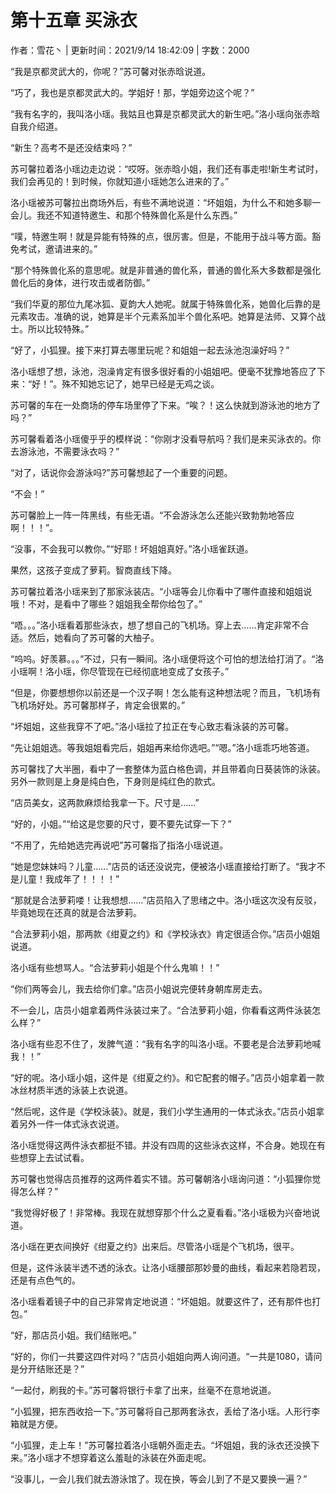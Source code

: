 # 第十五章 买泳衣

作者：雪花丶 | 更新时间：2021/9/14 18:42:09 | 字数：2000

“我是京都灵武大的，你呢？”苏可馨对张赤晗说道。

“巧了，我也是京都灵武大的。学姐好！那，学姐旁边这个呢？”

“我有名字的，我叫洛小瑶。我姑且也算是京都灵武大的新生吧。”洛小瑶向张赤晗自我介绍道。

“新生？高考不是还没结束吗？”

苏可馨拉着洛小瑶边走边说：“哎呀。张赤晗小姐，我们还有事走啦!新生考试时，我们会再见的！到时候，你就知道小瑶她怎么进来的了。”

洛小瑶被苏可馨拉出商场外后，有些不满地说道：“坏姐姐，为什么不和她多聊一会儿。我还不知道特邀生、和那个特殊兽化系是什么东西。”

“噗，特邀生啊！就是异能有特殊的点，很厉害。但是，不能用于战斗等方面。豁免考试，邀请进来的。”

“那个特殊兽化系的意思呢。就是非普通的兽化系，普通的兽化系大多数都是强化兽化后的身体，进行攻击或者防御。”

“我们华夏的那位九尾冰狐、夏韵大人她呢。就属于特殊兽化系，她兽化后靠的是元素攻击。准确的说，她算是半个元素系加半个兽化系吧。她算是法师、又算个战士。所以比较特殊。”

“好了，小狐狸。接下来打算去哪里玩呢？和姐姐一起去泳池泡澡好吗？”

洛小瑶想了想，泳池，泡澡肯定有很多很好看的小姐姐吧。便毫不犹豫地答应了下来：“好！”。殊不知她忘记了，她早已经是无鸡之谈。

苏可馨的车在一处商场的停车场里停了下来。“唉？！这么快就到游泳池的地方了吗？”

苏可馨看着洛小瑶傻乎乎的模样说：“你刚才没看导航吗？我们是来买泳衣的。你去游泳池，不需要泳衣吗？”

“对了，话说你会游泳吗?”苏可馨想起了一个重要的问题。

“不会！”

苏可馨脸上一阵一阵黑线，有些无语。“不会游泳怎么还能兴致勃勃地答应啊！！！”。

“没事，不会我可以教你。”“好耶！坏姐姐真好。”洛小瑶雀跃道。

果然，这孩子变成了萝莉。智商直线下降。

苏可馨拉着洛小瑶来到了那家泳装店。“小瑶等会儿你看中了哪件直接和姐姐说哦！不对，是看中了哪些？姐姐我全帮你给包了。”

“唔。。。”洛小瑶看着那些泳衣，想了想自己的飞机场。穿上去……肯定非常不合适。然后，她看向了苏可馨的大柚子。

“呜呜。好羡慕。。。”不过，只有一瞬间。洛小瑶便将这个可怕的想法给打消了。“洛小瑶啊！洛小瑶，你尽管现在已经彻底地变成了女孩子。”

“但是，你要想想你以前还是一个汉子啊！怎么能有这种想法呢？而且，飞机场有飞机场好处。苏可馨那样子，肯定会很累的。”

“坏姐姐，这些我穿不了吧。”洛小瑶拉了拉正在专心致志看泳装的苏可馨。

“先让姐姐选。等我姐姐看完后，姐姐再来给你选吧。”“嗯。”洛小瑶乖巧地答道。

苏可馨找了大半圈，看中了一套整体为蓝白格色调，并且带着向日葵装饰的泳装。另外一款则是上身是纯白色，下身则是纯红色的款式。

“店员美女，这两款麻烦给我拿一下。尺寸是……”

“好的，小姐。”“给这是您要的尺寸，要不要先试穿一下？”

“不用了，先给她选完再说吧”苏可馨指了指洛小瑶说道。

“她是您妹妹吗？儿童……”店员的话还没说完，便被洛小瑶直接给打断了。“我才不是儿童！我成年了！！！！”

“那就是合法萝莉喽！让我想想……”店员陷入了思绪之中。洛小瑶这次没有反驳，毕竟她现在还真的就是合法萝莉。

“合法萝莉小姐，那两款《绀夏之约》和《学校泳衣》肯定很适合你。”店员小姐姐说道。

洛小瑶有些想骂人。“合法萝莉小姐是个什么鬼嘛！！”

“你们两等会儿，我去给你们拿。”店员小姐说完便转身朝库房走去。

不一会儿，店员小姐拿着两件泳装过来了。“合法萝莉小姐，你看看这两件泳装怎么样？”

洛小瑶有些忍不住了，发脾气道：“我有名字的叫洛小瑶。不要老是合法萝莉地喊我！！”

“好的呢。洛小瑶小姐，这件是《绀夏之约》。和它配套的帽子。”店员小姐拿着一款冰丝材质半透的泳装上衣说道。

“然后呢，这件是《学校泳装》。就是，我们小学生通用的一体式泳衣。”店员小姐拿着另外一件一体式泳衣说道。

洛小瑶觉得这两件泳衣都挺不错。并没有四周的这些泳衣这样，不合身。她现在有些想穿上去试试看。

苏可馨也觉得店员推荐的这两件着实不错。苏可馨朝洛小瑶询问道：“小狐狸你觉得怎么样？”

“我觉得好极了！非常棒。我现在就想穿那个什么之夏看看。”洛小瑶极为兴奋地说道。

洛小瑶在更衣间换好《绀夏之约》出来后。尽管洛小瑶是个飞机场，很平。

但是，这件泳装半透不透的泳衣。让洛小瑶腰部那妙曼的曲线，看起来若隐若现，还是有点色气的。

洛小瑶看着镜子中的自己非常肯定地说道：“坏姐姐。就要这件了，还有那件也打包。”

“好，那店员小姐。我们结账吧。”

“好的，你们一共要这四件对吗？”店员小姐姐向两人询问道。“一共是1080，请问是分开结账还是？”

“一起付，刷我的卡。”苏可馨将银行卡拿了出来，丝毫不在意地说道。

“小狐狸，把东西收拾一下。”苏可馨将自己那两套泳衣，丢给了洛小瑶。人形行李箱就是方便。

“小狐狸，走上车！”苏可馨拉着洛小瑶朝外面走去。“坏姐姐，我的泳衣还没换下来。”洛小瑶才不想穿着这么羞耻的泳装在外面走呢。

“没事儿，一会儿我们就去游泳馆了。现在换，等会儿到了不是又要换一遍？”

